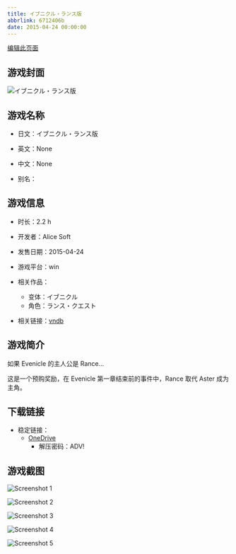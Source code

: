 ```yaml
---
title: イブニクル・ランス版
abbrlink: 6712406b
date: 2015-04-24 00:00:00
---
```

[编辑此页面](https://github.com/ACG-3/ADV3-source/blob/main/source/_posts/games/%E3%82%A4%E3%83%96%E3%83%8B%E3%82%AF%E3%83%AB%E3%83%BB%E3%83%A9%E3%83%B3%E3%82%B9%E7%89%88.md)

## 游戏封面

![イブニクル・ランス版](https://pan.timero.xyz/d/onedrive/img_lib_001/%E3%82%A4%E3%83%96%E3%83%8B%E3%82%AF%E3%83%AB%E3%83%BB%E3%83%A9%E3%83%B3%E3%82%B9%E7%89%88_cover.avif)


## 游戏名称

- 日文：イブニクル・ランス版
- 英文：None
- 中文：None

- 别名：


## 游戏信息

- 时长：2.2 h
- 开发者：Alice Soft
- 发售日期：2015-04-24
- 游戏平台：win
- 相关作品：
   - 变体：イブニクル
   - 角色：ランス・クエスト

- 相关链接：[vndb](https://vndb.org/v24002)


## 游戏简介

如果 Evenicle 的主人公是 Rance...

这是一个预购奖励，在 Evenicle 第一章结束前的事件中，Rance 取代 Aster 成为主角。


## 下载链接

- 稳定链接：
    - [OneDrive](https://pan.timero.xyz/onedrive/adv_lib_001/%E3%82%A4%E3%83%96%E3%83%8B%E3%82%AF%E3%83%AB%E3%83%BB%E3%83%A9%E3%83%B3%E3%82%B9%E7%89%88)
        - 解压密码：ADV!



## 游戏截图


![Screenshot 1](https://pan.timero.xyz/d/onedrive/img_lib_001/%E3%82%A4%E3%83%96%E3%83%8B%E3%82%AF%E3%83%AB%E3%83%BB%E3%83%A9%E3%83%B3%E3%82%B9%E7%89%88_Screenshot_1.avif)

![Screenshot 2](https://pan.timero.xyz/d/onedrive/img_lib_001/%E3%82%A4%E3%83%96%E3%83%8B%E3%82%AF%E3%83%AB%E3%83%BB%E3%83%A9%E3%83%B3%E3%82%B9%E7%89%88_Screenshot_2.avif)

![Screenshot 3](https://pan.timero.xyz/d/onedrive/img_lib_001/%E3%82%A4%E3%83%96%E3%83%8B%E3%82%AF%E3%83%AB%E3%83%BB%E3%83%A9%E3%83%B3%E3%82%B9%E7%89%88_Screenshot_3.avif)

![Screenshot 4](https://pan.timero.xyz/d/onedrive/img_lib_001/%E3%82%A4%E3%83%96%E3%83%8B%E3%82%AF%E3%83%AB%E3%83%BB%E3%83%A9%E3%83%B3%E3%82%B9%E7%89%88_Screenshot_4.avif)

![Screenshot 5](https://pan.timero.xyz/d/onedrive/img_lib_001/%E3%82%A4%E3%83%96%E3%83%8B%E3%82%AF%E3%83%AB%E3%83%BB%E3%83%A9%E3%83%B3%E3%82%B9%E7%89%88_Screenshot_5.avif)

